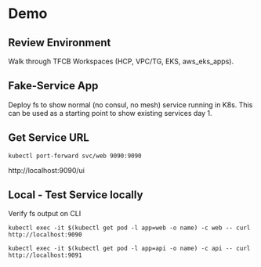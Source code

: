 # Demo

## Review Environment
Walk through TFCB Workspaces (HCP, VPC/TG, EKS, aws_eks_apps).  
## Fake-Service App
Deploy fs to show normal (no consul, no mesh) service running in K8s.  This can be used as a starting point to show existing services day 1.

## Get Service URL
```
kubectl port-forward svc/web 9090:9090
```
http://localhost:9090/ui


## Local - Test Service locally
Verify fs output on CLI
```
kubectl exec -it $(kubectl get pod -l app=web -o name) -c web -- curl http://localhost:9090

kubectl exec -it $(kubectl get pod -l app=api -o name) -c api -- curl http://localhost:9091
```